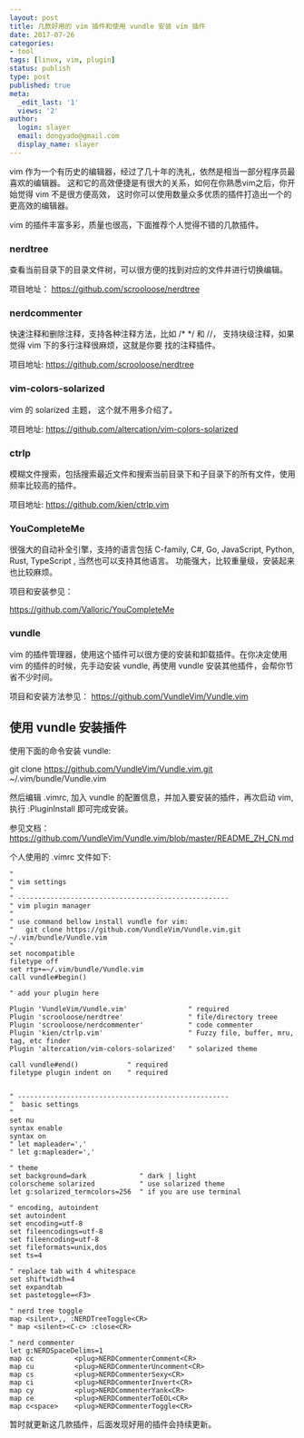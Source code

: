 ```yaml
---
layout: post
title: 几款好用的 vim 插件和使用 vundle 安装 vim 插件
date: 2017-07-26
categories:
- tool
tags: [linux, vim, plugin]
status: publish
type: post
published: true
meta:
  _edit_last: '1'
  views: '2'
author:
  login: slayer
  email: dongyado@gmail.com
  display_name: slayer
---
```


vim 作为一个有历史的编辑器，经过了几十年的洗礼，依然是相当一部分程序员最喜欢的编辑器。
这和它的高效便捷是有很大的关系，如何在你熟悉vim之后，你开始觉得 vim 不是很方便高效，
这时你可以使用数量众多优质的插件打造出一个的更高效的编辑器。

vim 的插件丰富多彩，质量也很高，下面推荐个人觉得不错的几款插件。


### nerdtree

查看当前目录下的目录文件树，可以很方便的找到对应的文件并进行切换编辑。

项目地址：
https://github.com/scrooloose/nerdtree

### nerdcommenter

快速注释和删除注释，支持各种注释方法，比如 /* */ 和 //， 支持块级注释，如果觉得 vim 下的多行注释很麻烦，这就是你要
找的注释插件。

项目地址:
https://github.com/scrooloose/nerdtree

### vim-colors-solarized 

vim 的 solarized 主题， 这个就不用多介绍了。

项目地址:
https://github.com/altercation/vim-colors-solarized

### ctrlp

模糊文件搜索，包括搜索最近文件和搜索当前目录下和子目录下的所有文件，使用频率比较高的插件。

项目地址:
https://github.com/kien/ctrlp.vim

### YouCompleteMe

很强大的自动补全引擎，支持的语言包括 C-family, C#, Go, JavaScript, Python, Rust, TypeScript , 当然也可以支持其他语言。
功能强大，比较重量级，安装起来也比较麻烦。

项目和安装参见：

https://github.com/Valloric/YouCompleteMe


### vundle

vim 的插件管理器，使用这个插件可以很方便的安装和卸载插件。在你决定使用 vim 的插件的时候，先手动安装 vundle, 再使用
vundle 安装其他插件，会帮你节省不少时间。

项目和安装方法参见：
https://github.com/VundleVim/Vundle.vim

## 使用 vundle 安装插件

使用下面的命令安装 vundle:

git clone https://github.com/VundleVim/Vundle.vim.git ~/.vim/bundle/Vundle.vim

然后编辑 .vimrc, 加入 vundle 的配置信息，并加入要安装的插件，再次启动 vim, 
执行 :PluginInstall 即可完成安装。

参见文档： 
https://github.com/VundleVim/Vundle.vim/blob/master/README_ZH_CN.md

个人使用的 .vimrc 文件如下:
~~~
" 
" vim settings 
"
" ----------------------------------------------------
" vim plugin manager 
" 
" use command bellow install vundle for vim:
"   git clone https://github.com/VundleVim/Vundle.vim.git ~/.vim/bundle/Vundle.vim
"
set nocompatible
filetype off
set rtp+=~/.vim/bundle/Vundle.vim
call vundle#begin()

" add your plugin here

Plugin 'VundleVim/Vundle.vim'               " required
Plugin 'scrooloose/nerdtree'                " file/directory treee
Plugin 'scrooloose/nerdcommenter'           " code commenter
Plugin 'kien/ctrlp.vim'                     " Fuzzy file, buffer, mru, tag, etc finder
Plugin 'altercation/vim-colors-solarized'   " solarized theme

call vundle#end()            " required
filetype plugin indent on    " required 


" ----------------------------------------------------
"  basic settings
"
set nu
syntax enable
syntax on
" let mapleader=','
" let g:mapleader=','

" theme 
set background=dark             " dark | light
colorscheme solarized           " use solarized theme
let g:solarized_termcolors=256  " if you are use terminal

" encoding, autoindent
set autoindent
set encoding=utf-8
set fileencodings=utf-8
set fileencoding=utf-8
set fileformats=unix,dos
set ts=4

" replace tab with 4 whitespace
set shiftwidth=4
set expandtab
set pastetoggle=<F3>

" nerd tree toggle
map <silent>,, :NERDTreeToggle<CR>
" map <silent><C-c> :close<CR>

" nerd commenter
let g:NERDSpaceDelims=1
map cc          <plug>NERDCommenterComment<CR>
map cu          <plug>NERDCommenterUncomment<CR>
map cs          <plug>NERDCommenterSexy<CR>
map ci          <plug>NERDCommenterInvert<CR>
map cy          <plug>NERDCommenterYank<CR>
map ce          <plug>NERDCommenterToEOL<CR>
map c<space>    <plug>NERDCommenterToggle<CR>

~~~


暂时就更新这几款插件，后面发现好用的插件会持续更新。


